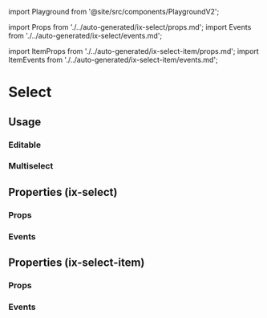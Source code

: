 import Playground from '@site/src/components/PlaygroundV2';

import Props from './../auto-generated/ix-select/props.md';
import Events from './../auto-generated/ix-select/events.md';

import ItemProps from './../auto-generated/ix-select-item/props.md';
import ItemEvents from './../auto-generated/ix-select-item/events.md';

# Select

## Usage

<Playground
name="select" height="18rem"
examplesByName></Playground>

### Editable

<Playground
name="select-editable" height="18rem"
hideInitalCodePreview
examplesByName></Playground>

### Multiselect

<Playground
name="select-multiple" height="18rem"
hideInitalCodePreview
examplesByName></Playground>

## Properties (ix-select)

### Props

<Props />

### Events

<Events />

## Properties (ix-select-item)

### Props

<ItemProps />

### Events

<ItemEvents />
